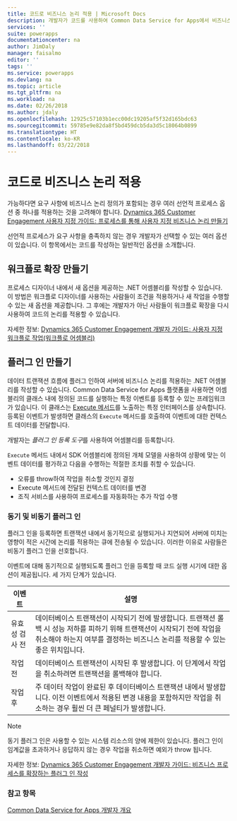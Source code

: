 ```yaml
---
title: 코드로 비즈니스 논리 적용 | Microsoft Docs
description: 개발자가 코드를 사용하여 Common Data Service for Apps에서 비즈니스 논리를 적용하는 방법을 알아봅니다.
services: ''
suite: powerapps
documentationcenter: na
author: JimDaly
manager: faisalmo
editor: ''
tags: ''
ms.service: powerapps
ms.devlang: na
ms.topic: article
ms.tgt_pltfrm: na
ms.workload: na
ms.date: 02/26/2018
ms.author: jdaly
ms.openlocfilehash: 12925c57103b1ecc00dc19205af5f32d165bdc63
ms.sourcegitcommit: 59785e9e82da8f5bd459dcb5da3d5c18064b0899
ms.translationtype: HT
ms.contentlocale: ko-KR
ms.lasthandoff: 03/22/2018
---
```

# <a name="apply-business-logic-with-code"></a>코드로 비즈니스 논리 적용

가능하다면 요구 사항에 비즈니스 논리 정의가 포함되는 경우 여러 선언적 프로세스 옵션 중 하나를 적용하는 것을 고려해야 합니다. [Dynamics 365 Customer Engagement 사용자 지정 가이드: 프로세스를 통해 사용자 지정 비즈니스 논리 만들기](/dynamics365/customer-engagement/customize/guide-staff-through-common-tasks-processes)

선언적 프로세스가 요구 사항을 충족하지 않는 경우 개발자가 선택할 수 있는 여러 옵션이 있습니다. 이 항목에서는 코드를 작성하는 일반적인 옵션을 소개합니다.

## <a name="create-a-workflow-extension"></a>워크플로 확장 만들기

프로세스 디자이너 내에서 새 옵션을 제공하는 .NET 어셈블리를 작성할 수 있습니다. 이 방법은 워크플로 디자이너를 사용하는 사람들이 조건을 적용하거나 새 작업을 수행할 수 있는 새 옵션을 제공합니다. 그 후에는 개발자가 아닌 사람들이 워크플로 확장을 다시 사용하여 코드의 논리를 적용할 수 있습니다.

자세한 정보: [Dynamics 365 Customer Engagement 개발자 가이드: 사용자 지정 워크플로 작업(워크플로 어셈블리)](/dynamics365/customer-engagement/developer/custom-workflow-activities-workflow-assemblies)

## <a name="create-a-plug-in"></a>플러그 인 만들기

데이터 트랜잭션 흐름에 플러그 인하여 서버에 비즈니스 논리를 적용하는 .NET 어셈블리를 작성할 수 있습니다. Common Data Service for Apps 플랫폼을 사용하면 어셈블리의 클래스 내에 정의된 코드를 실행하는 특정 이벤트를 등록할 수 있는 프레임워크가 있습니다. 이 클래스는 [Execute 메서드](/dotnet/api/microsoft.xrm.sdk.iplugin.execute)를 노출하는 특정 인터페이스를 상속합니다. 등록된 이벤트가 발생하면 클래스의 `Execute` 메서드를 호출하여 이벤트에 대한 컨텍스트 데이터를 전달합니다.

개발자는 *플러그 인 등록 도구*를 사용하여 어셈블리를 등록합니다.

`Execute` 메서드 내에서 SDK 어셈블리에 정의된 개체 모델을 사용하여 상황에 맞는 이벤트 데이터를 평가하고 다음을 수행하는 적절한 조치를 취할 수 있습니다.
- 오류를 throw하여 작업을 취소할 것인지 결정
- Execute 메서드에 전달된 컨텍스트 데이터를 변경
- 조직 서비스를 사용하여 프로세스를 자동화하는 추가 작업 수행

### <a name="synchronous-and-asynchronous-plug-ins"></a>동기 및 비동기 플러그 인
플러그 인을 등록하면 트랜잭션 내에서 동기적으로 실행되거나 지연되어 서버에 미치는 영향이 적은 시간에 논리를 적용하는 큐에 전송될 수 있습니다. 이러한 이유로 사람들은 비동기 플러그 인을 선호합니다.

이벤트에 대해 동기적으로 실행되도록 플러그 인을 등록할 때 코드 실행 시기에 대한 옵션이 제공됩니다. 세 가지 단계가 있습니다.

|이벤트  |설명  |
|---------|---------|
|유효성 검사 전|데이터베이스 트랜잭션이 시작되기 전에 발생합니다. 트랜잭션 롤백 시 성능 저하를 피하기 위해 트랜잭션이 시작되기 전에 작업을 취소해야 하는지 여부를 결정하는 비즈니스 논리를 적용할 수 있는 좋은 위치입니다.|
|작업 전|데이터베이스 트랜잭션이 시작된 후 발생합니다. 이 단계에서 작업을 취소하려면 트랜잭션을 롤백해야 합니다.|
|작업 후|주 데이터 작업이 완료된 후 데이터베이스 트랜잭션 내에서 발생합니다. 이전 이벤트에서 적용된 변경 내용을 포함하지만 작업을 취소하는 경우 훨씬 더 큰 페널티가 발생합니다.|

> [!NOTE]
> 동기 플러그 인은 사용할 수 있는 시스템 리소스의 양에 제한이 있습니다. 플러그 인이 임계값을 초과하거나 응답하지 않는 경우 작업을 취소하면 예외가 throw 됩니다.

자세한 정보: [Dynamics 365 Customer Engagement 개발자 가이드: 비즈니스 프로세스를 확장하는 플러그 인 작성](/dynamics365/customer-engagement/developer/write-plugin-extend-business-processes)

### <a name="see-also"></a>참고 항목

[Common Data Service for Apps 개발자 개요](overview.md)
